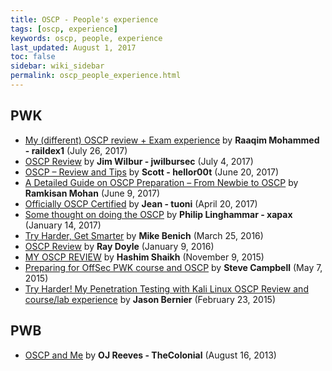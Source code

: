 ```yaml
---
title: OSCP - People's experience
tags: [oscp, experience]
keywords: oscp, people, experience
last_updated: August 1, 2017
toc: false
sidebar: wiki_sidebar
permalink: oscp_people_experience.html
---
```

## PWK
* [My (different) OSCP review + Exam experience](https://raaqim.me/2017/07/26/oscp-review-different/) by **Raaqim Mohammed - raildex1** (July 26, 2017)
* [OSCP Review](https://www.jimwilbur.com/2017/07/oscp-review/) by **Jim Wilbur - jwilbursec** (July 4, 2017)
* [OSCP – Review and Tips](https://hackmethod.com/oscp-review-tips/) by **Scott - hellor00t** (June 20, 2017)
* [A Detailed Guide on OSCP Preparation – From Newbie to OSCP](http://niiconsulting.com/checkmate/2017/06/a-detail-guide-on-oscp-preparation-from-newbie-to-oscp/) by **Ramkisan Mohan** (June 9, 2017)
* [Officially OSCP Certified](https://tuonilabs.wordpress.com/2017/04/20/officially-oscp-certified/) by **Jean - tuoni** (April 20, 2017)
* [Some thought on doing the OSCP](https://xapax.github.io/blog/2017/01/14/OSCP.html) by **Philip Linghammar - xapax** (January 14, 2017)
* [Try Harder, Get Smarter](https://medium.com/@benichmt1/try-harder-get-smarter-1ce5010bbc82) by **Mike Benich** (March 25, 2016)
* [OSCP Review](https://www.doyler.net/security-not-included/oscp-review) by **Ray Doyle** (January 9, 2016)
* [MY OSCP REVIEW](http://justpentest.blogspot.com/2015/11/myOSCPreview.html) by **Hashim Shaikh** (November 9, 2015)
* [Preparing for OffSec PWK course and OSCP](https://stevendcampbell.blogspot.com/2015/05/preparing-for-offensive-securitys-pwk.html) by **Steve Campbell** (May 7, 2015)
* [Try Harder! My Penetration Testing with Kali Linux OSCP Review and course/lab experience](https://hakin9.org/try-harder-my-penetration-testing-with-kali-linux-oscp-review-and-courselab-experience-my-oscp-review-by-jason-bernier/) by **Jason Bernier** (February 23, 2015)

## PWB
* [OSCP and Me](http://buffered.io/posts/oscp-and-me/) by **OJ Reeves - TheColonial** (August 16, 2013)
